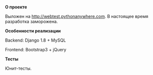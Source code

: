 **О проекте**

Выложен на http://webtest.pythonanywhere.com. В настоящее время разработка заморожена.

**Особенности реализации**

Backend: Django 1.8 + MySQL

Frontend: Bootstrap3 + jQuery  

**Тесты**

Юнит-тесты.